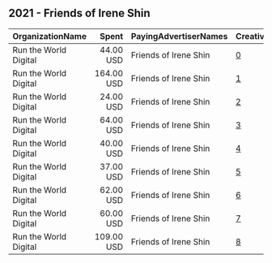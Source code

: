 ## 2021 - Friends of Irene Shin 
|OrganizationName|Spent|PayingAdvertiserNames|CreativeUrls|Impressions|Genders|AgeBrackets|CountryCodes|BillingAddresses|CandidateBallotInformation|
|:---|---:|:---|:---|---:|:---|:---|:---|:---|:---|
|Run the World Digital|44.00 USD|Friends of Irene Shin|[0](https://www.snap.com/political-ads/asset/fb7c24ec0c26b509a7220082b955f90c9cb30f0a3cc1c8a92ea1497d8cff4ded?mediaType=mp4)|1,766||25+|united states|"1324 Spaight St,Madison,53703,US"|Irene Shin for Delegate|
|Run the World Digital|164.00 USD|Friends of Irene Shin|[1](https://www.snap.com/political-ads/asset/3224bf2ce45ded0d669ab55aa1926d1bdd20136668415e65d6971456d836b3a3?mediaType=mp4)|14,539||25+|united states|"1324 Spaight St,Madison,53703,US"|Irene Shin for Delegate|
|Run the World Digital|24.00 USD|Friends of Irene Shin|[2](https://www.snap.com/political-ads/asset/84433a373f8285e5c336126c9d14ed79ac0747c522162599930893d04bbe6a63?mediaType=mp4)|1,378|FEMALE|25+|united states|"1324 Spaight St,Madison,53703,US"|Irene Shin for Delegate|
|Run the World Digital|64.00 USD|Friends of Irene Shin|[3](https://www.snap.com/political-ads/asset/a9d3aa876d0ebb7119e08b3ba761598eaf66df36c81b42739649622257f2db74?mediaType=mp4)|5,598||25+|united states|"1324 Spaight St,Madison,53703,US"|Irene Shin for Delegate|
|Run the World Digital|40.00 USD|Friends of Irene Shin|[4](https://www.snap.com/political-ads/asset/2aaded98e161b1f46cea435999dd70422760b3fe560ff888484173d09d649b70?mediaType=mp4)|1,675||25+|united states|"1324 Spaight St,Madison,53703,US"|Irene Shin for Delegate|
|Run the World Digital|37.00 USD|Friends of Irene Shin|[5](https://www.snap.com/political-ads/asset/6c27f3e21520160abfe4cb2827d50e30a0e9f7039c2a398fab31c88dc4c130e9?mediaType=mp4)|1,909||25+|united states|"1324 Spaight St,Madison,53703,US"|Irene Shin for Delegate|
|Run the World Digital|62.00 USD|Friends of Irene Shin|[6](https://www.snap.com/political-ads/asset/0bb0112154fb02c70e77a5dae8449689b8a2cdf49e8da289c930e51345d44c22?mediaType=mp4)|3,616||25+|united states|"1324 Spaight St,Madison,53703,US"|Irene Shin for Delegate|
|Run the World Digital|60.00 USD|Friends of Irene Shin|[7](https://www.snap.com/political-ads/asset/80c7079fd3e60f8deb055ad10ac8e65b7345a80988a461ad35b99433e68b0f03?mediaType=mp4)|3,484||25+|united states|"1324 Spaight St,Madison,53703,US"|Irene Shin for Delegate|
|Run the World Digital|109.00 USD|Friends of Irene Shin|[8](https://www.snap.com/political-ads/asset/84433a373f8285e5c336126c9d14ed79ac0747c522162599930893d04bbe6a63?mediaType=mp4)|6,912|FEMALE|25+|united states|"1324 Spaight St,Madison,53703,US"|Irene Shin for Delegate|
